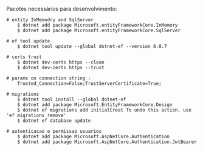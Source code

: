 Pacotes necessários para desenvolvimento:

    # entity InMemodry and SqlServer
        $ dotnet add package Microsoft.entityFrameworkCore.InMemory
        $ dotnet add package Microsoft.entityFrameworkCore.SqlServer
    
    # ef tool update
        $ dotnet tool update --global dotnet-ef --version 8.0.7
        
    # certs trust
        $ dotnet dev-certs https --clean
        $ dotnet dev-certs https --trust
        
    # params on connection string : 
        Trusted_Connection=False;TrustServerCertificate=True;
    
    # migrations
        $ dotnet tool install --global dotnet-ef
        $ dotnet add package Microsoft.EntityFrameworkCore.Design
        $ dotnet ef migrations add initialCreat To undo this action, use 'ef migrations remove'
        $ dotnet ef database update
    
    # autenticacao e permissao usuarios
        $ dotnet add package Microsoft.AspNetCore.Authentication 
        $ dotnet add package Microsoft.AspNetCore.Authentication.JwtBearer
